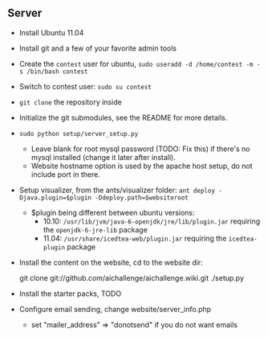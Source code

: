 ## Server

* Install Ubuntu 11.04
* Install git and a few of your favorite admin tools
* Create the `contest` user
    for ubuntu, `sudo useradd -d /home/contest -m -s /bin/bash contest`
* Switch to contest user: `sudo su contest`
* `git clone` the repository inside
* Initialize the git submodules, see the README for more details.
* `sudo python setup/server_setup.py`

    * Leave blank for root mysql password (TODO: Fix this) if there's no mysql installed (change it later after install).
    * Website hostname option is used by the apache host setup, do not include port in there.

* Setup visualizer, from the ants/visualizer folder: `ant deploy -Djava.plugin=$plugin -Ddeploy.path=$websiteroot`
    * $plugin being different between ubuntu versions:
        * 10.10: `/usr/lib/jvm/java-6-openjdk/jre/lib/plugin.jar` requiring the `openjdk-6-jre-lib` package
        * 11.04: `/usr/share/icedtea-web/plugin.jar` requiring the `icedtea-plugin` package
* Install the content on the website, cd to the website dir:
    
    git clone git://github.com/aichallenge/aichallenge.wiki.git
    ./setup.py

* Install the starter packs, TODO
    
* Configure email sending, change website/server_info.php

    * set "mailer_address" => "donotsend" if you do not want emails